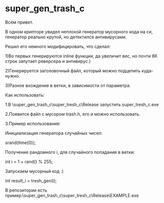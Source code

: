 ﻿# super_gen_trash_c

Всем привет.

В одном крипторе увидел неплохой генератор мусорного кода на си, генератор реально крутой, но детектился антивирусами.

Решил его немного модифицировать, что сделал:

1)Во первых генерируются inline функции, да увеличит вес, но почти 8К строк запутает реверсера и антивирус.)

2)Генерируется заголовочный файл, который можно подцепить куда-нужно.

3)Разное вхождение в ветки, в зависимости от параметра.

Как использовать:

1.В \super_gen_trash_c\super_tresh_c\Release запустить super_tresh_c.exe

2.Появится файл с мусором trash.h, его и можно использовать.

3.Пример использования:

Инициализация генератора случайных чисел:

srand(time(0));

Получение рандомного i, для случайного попадания в ветки:

int i = 1 + rand() % 255;

Запускаем мусорный код :)

int result_i = tresh_gen(i);

В репозитории есть пример:\super_gen_trash_c\super_tresh_c\Release\EXAMPLE.exe


